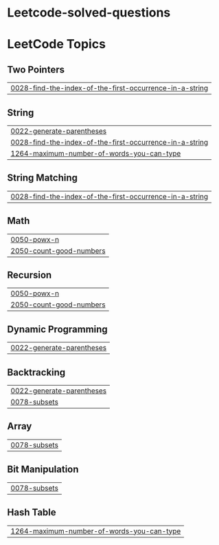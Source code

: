 # Leetcode-solved-questions
<!---LeetCode Topics Start-->
# LeetCode Topics
## Two Pointers
|  |
| ------- |
| [0028-find-the-index-of-the-first-occurrence-in-a-string](https://github.com/himanshukoshliya51-code/Leetcode-solved-questions/tree/master/0028-find-the-index-of-the-first-occurrence-in-a-string) |
## String
|  |
| ------- |
| [0022-generate-parentheses](https://github.com/himanshukoshliya51-code/Leetcode-solved-questions/tree/master/0022-generate-parentheses) |
| [0028-find-the-index-of-the-first-occurrence-in-a-string](https://github.com/himanshukoshliya51-code/Leetcode-solved-questions/tree/master/0028-find-the-index-of-the-first-occurrence-in-a-string) |
| [1264-maximum-number-of-words-you-can-type](https://github.com/himanshukoshliya51-code/Leetcode-solved-questions/tree/master/1264-maximum-number-of-words-you-can-type) |
## String Matching
|  |
| ------- |
| [0028-find-the-index-of-the-first-occurrence-in-a-string](https://github.com/himanshukoshliya51-code/Leetcode-solved-questions/tree/master/0028-find-the-index-of-the-first-occurrence-in-a-string) |
## Math
|  |
| ------- |
| [0050-powx-n](https://github.com/himanshukoshliya51-code/Leetcode-solved-questions/tree/master/0050-powx-n) |
| [2050-count-good-numbers](https://github.com/himanshukoshliya51-code/Leetcode-solved-questions/tree/master/2050-count-good-numbers) |
## Recursion
|  |
| ------- |
| [0050-powx-n](https://github.com/himanshukoshliya51-code/Leetcode-solved-questions/tree/master/0050-powx-n) |
| [2050-count-good-numbers](https://github.com/himanshukoshliya51-code/Leetcode-solved-questions/tree/master/2050-count-good-numbers) |
## Dynamic Programming
|  |
| ------- |
| [0022-generate-parentheses](https://github.com/himanshukoshliya51-code/Leetcode-solved-questions/tree/master/0022-generate-parentheses) |
## Backtracking
|  |
| ------- |
| [0022-generate-parentheses](https://github.com/himanshukoshliya51-code/Leetcode-solved-questions/tree/master/0022-generate-parentheses) |
| [0078-subsets](https://github.com/himanshukoshliya51-code/Leetcode-solved-questions/tree/master/0078-subsets) |
## Array
|  |
| ------- |
| [0078-subsets](https://github.com/himanshukoshliya51-code/Leetcode-solved-questions/tree/master/0078-subsets) |
## Bit Manipulation
|  |
| ------- |
| [0078-subsets](https://github.com/himanshukoshliya51-code/Leetcode-solved-questions/tree/master/0078-subsets) |
## Hash Table
|  |
| ------- |
| [1264-maximum-number-of-words-you-can-type](https://github.com/himanshukoshliya51-code/Leetcode-solved-questions/tree/master/1264-maximum-number-of-words-you-can-type) |
<!---LeetCode Topics End-->